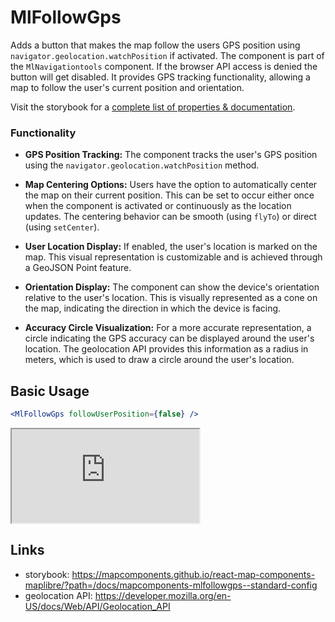 # MlFollowGps

Adds a button that makes the map follow the users GPS position using `navigator.geolocation.watchPosition` if activated. The component is part of the `MlNavigationtools` component. If the browser API access is denied the button will get disabled.
It provides GPS tracking functionality, allowing a map to follow the user's current position and orientation.

Visit the storybook for a [complete list of properties & documentation](https://mapcomponents.github.io/react-map-components-maplibre/?path=/docs/mapcomponents-mlfollowgps--standard-config).

### Functionality

- **GPS Position Tracking:** The component tracks the user's GPS position using the `navigator.geolocation.watchPosition` method.

- **Map Centering Options:** Users have the option to automatically center the map on their current position. This can be set to occur either once when the component is activated or continuously as the location updates. The centering behavior can be smooth (using `flyTo`) or direct (using `setCenter`).

- **User Location Display:** If enabled, the user's location is marked on the map. This visual representation is customizable and is achieved through a GeoJSON Point feature.

- **Orientation Display:** The component can show the device's orientation relative to the user's location. This is visually represented as a cone on the map, indicating the direction in which the device is facing.

- **Accuracy Circle Visualization:** For a more accurate representation, a circle indicating the GPS accuracy can be displayed around the user's location. The geolocation API provides this information as a radius in meters, which is used to draw a circle around the user's location.

## Basic Usage

```jsx
<MlFollowGps followUserPosition={false} />
```

<iframe
  id="iframe--core-maplibremap--style-change-config"
  title="Style Change Config"
  src="https://mapcomponents.github.io/react-map-components-maplibre/iframe.html?args=&id=mapcomponents-mlfollowgps--catalogue-demo&viewMode=story"
  allowfullscreen=""
  loading="lazy"
  style={{ width: "100%", height: "500px", border: "0px none" }}
></iframe>

## Links

- storybook: https://mapcomponents.github.io/react-map-components-maplibre/?path=/docs/mapcomponents-mlfollowgps--standard-config
- geolocation API: https://developer.mozilla.org/en-US/docs/Web/API/Geolocation_API

